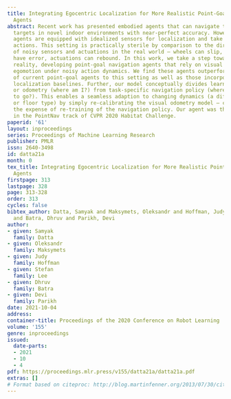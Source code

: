 ```yaml
---
title: Integrating Egocentric Localization for More Realistic Point-Goal Navigation
  Agents
abstract: Recent work has presented embodied agents that can navigate to point-goal
  targets in novel indoor environments with near-perfect accuracy. However, these
  agents are equipped with idealized sensors for localization and take deterministic
  actions. This setting is practically sterile by comparison to the dirty reality
  of noisy sensors and actuations in the real world – wheels can slip, motion sensors
  have error, actuations can rebound. In this work, we take a step towards this noisy
  reality, developing point-goal navigation agents that rely on visual estimates of
  egomotion under noisy action dynamics. We find these agents outperform naive adaptions
  of current point-goal agents to this setting as well as those incorporating classic
  localization baselines. Further, our model conceptually divides learning agent dynamics
  or odometry (where am I?) from task-specific navigation policy (where do I want
  to go?). This enables a seamless adaption to changing dynamics (a different robot
  or floor type) by simply re-calibrating the visual odometry model – circumventing
  the expense of re-training of the navigation policy. Our agent was the runner-up
  in the PointNav track of CVPR 2020 Habitat Challenge.
paperid: '61'
layout: inproceedings
series: Proceedings of Machine Learning Research
publisher: PMLR
issn: 2640-3498
id: datta21a
month: 0
tex_title: Integrating Egocentric Localization for More Realistic Point-Goal Navigation
  Agents
firstpage: 313
lastpage: 328
page: 313-328
order: 313
cycles: false
bibtex_author: Datta, Samyak and Maksymets, Oleksandr and Hoffman, Judy and Lee, Stefan
  and Batra, Dhruv and Parikh, Devi
author:
- given: Samyak
  family: Datta
- given: Oleksandr
  family: Maksymets
- given: Judy
  family: Hoffman
- given: Stefan
  family: Lee
- given: Dhruv
  family: Batra
- given: Devi
  family: Parikh
date: 2021-10-04
address:
container-title: Proceedings of the 2020 Conference on Robot Learning
volume: '155'
genre: inproceedings
issued:
  date-parts:
  - 2021
  - 10
  - 4
pdf: https://proceedings.mlr.press/v155/datta21a/datta21a.pdf
extras: []
# Format based on citeproc: http://blog.martinfenner.org/2013/07/30/citeproc-yaml-for-bibliographies/
---
```

